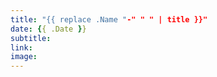 ```yaml
---
title: "{{ replace .Name "-" " " | title }}"
date: {{ .Date }}
subtitle: 
link: 
image: 
---
```


